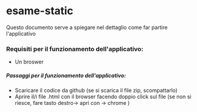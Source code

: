 # esame-static
Questo documento serve a spiegare nel dettaglio come far partire l'applicativo

### Requisiti per il funzionamento dell'applicativo:
- Un broswer 

##### Passaggi per il funzionamento dell'applicativo:
- Scaricare il codice da github (se si scarica il file zip, scompattarlo)
- Aprire il/i file .html con il browser facendo doppio click sul file (se non si riesce, fare tasto destro-> apri con -> chrome )
